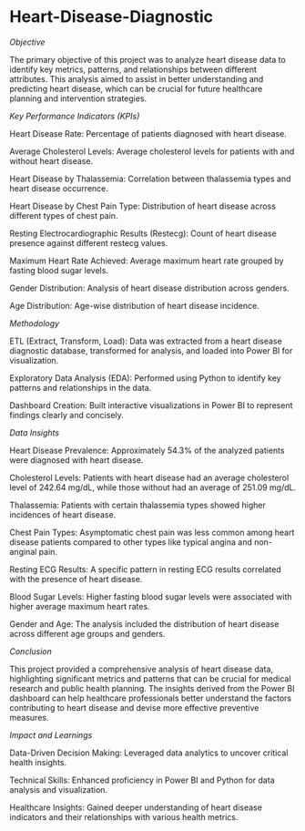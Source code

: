 # Heart-Disease-Diagnostic
*Objective*

The primary objective of this project was to analyze heart disease data to identify key metrics, patterns, and relationships between different attributes. This analysis aimed to assist in better understanding and predicting heart disease, which can be crucial for future healthcare planning and intervention strategies.

*Key Performance Indicators (KPIs)*

Heart Disease Rate: Percentage of patients diagnosed with heart disease.

Average Cholesterol Levels: Average cholesterol levels for patients with and without heart disease.

Heart Disease by Thalassemia: Correlation between thalassemia types and heart disease occurrence.

Heart Disease by Chest Pain Type: Distribution of heart disease across different types of chest pain.

Resting Electrocardiographic Results (Restecg): Count of heart disease presence against different restecg values.

Maximum Heart Rate Achieved: Average maximum heart rate grouped by fasting blood sugar levels.

Gender Distribution: Analysis of heart disease distribution across genders.

Age Distribution: Age-wise distribution of heart disease incidence.

*Methodology*

ETL (Extract, Transform, Load): Data was extracted from a heart disease diagnostic database, transformed for analysis, and loaded into Power BI for visualization. 

Exploratory Data Analysis (EDA): Performed using Python to identify key patterns and relationships in the data.

Dashboard Creation: Built interactive visualizations in Power BI to represent findings clearly and concisely.

*Data Insights*

Heart Disease Prevalence: Approximately 54.3% of the analyzed patients were diagnosed with heart disease.

Cholesterol Levels: Patients with heart disease had an average cholesterol level of 242.64 mg/dL, while those without had an average of 251.09 mg/dL.

Thalassemia: Patients with certain thalassemia types showed higher incidences of heart disease.

Chest Pain Types: Asymptomatic chest pain was less common among heart disease patients compared to other types like typical angina and non-anginal pain.

Resting ECG Results: A specific pattern in resting ECG results correlated with the presence of heart disease.

Blood Sugar Levels: Higher fasting blood sugar levels were associated with higher average maximum heart rates.

Gender and Age: The analysis included the distribution of heart disease across different age groups and genders.

*Conclusion*

This project provided a comprehensive analysis of heart disease data, highlighting significant metrics and patterns that can be crucial for medical research and public health planning. The insights derived from the Power BI dashboard can help healthcare professionals better understand the factors contributing to heart disease and devise more effective preventive measures.

*Impact and Learnings*

Data-Driven Decision Making: Leveraged data analytics to uncover critical health insights.

Technical Skills: Enhanced proficiency in Power BI and Python for data analysis and visualization.

Healthcare Insights: Gained deeper understanding of heart disease indicators and their relationships with various health metrics.
